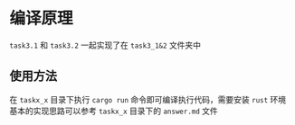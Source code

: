 # 编译原理

`task3.1` 和 `task3.2` 一起实现了在 `task3_1&2` 文件夹中

## 使用方法

在 `taskx_x` 目录下执行 `cargo run` 命令即可编译执行代码，需要安装 `rust` 环境  
基本的实现思路可以参考 `taskx_x` 目录下的 `answer.md` 文件
